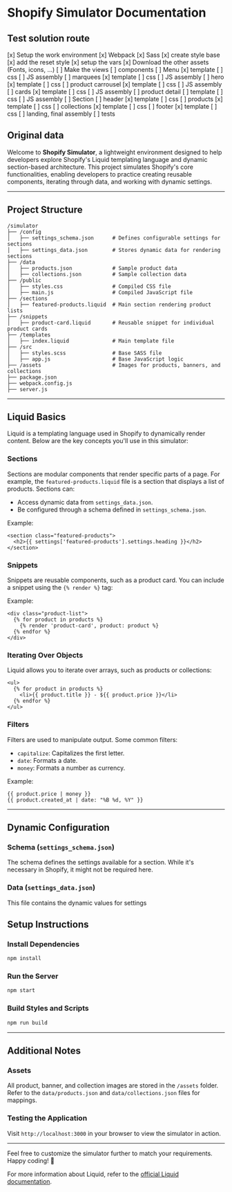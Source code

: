 # Shopify Simulator Documentation

## Test solution route

[x] Setup the work environment
  [x] Webpack
  [x] Sass
[x] create style base
  [x] add the reset style
  [x] setup the vars
  [x] Download the other assets (Fonts, icons, ...)
[ ] Make the views
  [ ] components
    [ ] Menu
      [x] template
      [ ] css
      [ ] JS assembly
    [ ] marquees
      [x] template
      [ ] css
      [ ] JS assembly
    [ ] hero
      [x] template
      [ ] css
    [ ] product carrousel
      [x] template
      [ ] css
      [ ] JS assembly
      [ ] cards
        [x] template
        [ ] css
        [ ] JS assembly
    [ ] product detail
      [ ] template
      [ ] css
      [ ] JS assembly
  [ ] Section
    [ ] header
      [x] template
      [ ] css
    [ ] products
      [x] template
      [ ] css
    [ ] collections
      [x] template
      [ ] css
    [ ] footer
      [x] template
      [ ] css
[ ] landing, final assembly
[ ] tests

## Original data

Welcome to **Shopify Simulator**, a lightweight environment designed to help developers explore Shopify's Liquid templating language and dynamic section-based architecture. This project simulates Shopify's core functionalities, enabling developers to practice creating reusable components, iterating through data, and working with dynamic settings.

---

## **Project Structure**

```
/simulator
├── /config
│   ├── settings_schema.json      # Defines configurable settings for sections
│   ├── settings_data.json        # Stores dynamic data for rendering sections
├── /data
│   ├── products.json             # Sample product data
│   ├── collections.json          # Sample collection data
├── /public
│   ├── styles.css                # Compiled CSS file
│   ├── main.js                   # Compiled JavaScript file
├── /sections
│   ├── featured-products.liquid  # Main section rendering product lists
├── /snippets
│   ├── product-card.liquid       # Reusable snippet for individual product cards
├── /templates
│   ├── index.liquid              # Main template file
├── /src
│   ├── styles.scss               # Base SASS file
│   ├── app.js                    # Base JavaScript logic
├── /assets                       # Images for products, banners, and collections
├── package.json
├── webpack.config.js
├── server.js
```

---

## **Liquid Basics**

Liquid is a templating language used in Shopify to dynamically render content. Below are the key concepts you'll use in this simulator:

### **Sections**

Sections are modular components that render specific parts of a page. For example, the `featured-products.liquid` file is a section that displays a list of products. Sections can:

- Access dynamic data from `settings_data.json`.
- Be configured through a schema defined in `settings_schema.json`.

Example:

```liquid
<section class="featured-products">
  <h2>{{ settings['featured-products'].settings.heading }}</h2>
</section>
```

### **Snippets**

Snippets are reusable components, such as a product card. You can include a snippet using the `{% render %}` tag:

Example:

```liquid
<div class="product-list">
  {% for product in products %}
    {% render 'product-card', product: product %}
  {% endfor %}
</div>
```

### **Iterating Over Objects**

Liquid allows you to iterate over arrays, such as products or collections:

```liquid
<ul>
  {% for product in products %}
    <li>{{ product.title }} - ${{ product.price }}</li>
  {% endfor %}
</ul>
```

### **Filters**

Filters are used to manipulate output. Some common filters:

- `capitalize`: Capitalizes the first letter.
- `date`: Formats a date.
- `money`: Formats a number as currency.

Example:

```liquid
{{ product.price | money }}
{{ product.created_at | date: "%B %d, %Y" }}
```

---

## **Dynamic Configuration**

### **Schema (`settings_schema.json`)**

The schema defines the settings available for a section. While it's necessary in Shopify, it might not be required here.

### **Data (`settings_data.json`)**

This file contains the dynamic values for settings

## **Setup Instructions**

### **Install Dependencies**

```bash
npm install
```

### **Run the Server**

```bash
npm start
```

### **Build Styles and Scripts**

```bash
npm run build
```

---

## **Additional Notes**

### **Assets**

All product, banner, and collection images are stored in the `/assets` folder. Refer to the `data/products.json` and `data/collections.json` files for mappings.

### **Testing the Application**

Visit `http://localhost:3000` in your browser to view the simulator in action.

---

Feel free to customize the simulator further to match your requirements. Happy coding! 🚀

For more information about Liquid, refer to the [official Liquid documentation](https://liquidjs.com/tutorials/intro-to-liquid.html).
